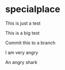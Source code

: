 # specialplace
This is just a test

This is a big test

Commit this to a branch

I am very angry

An angry shark
